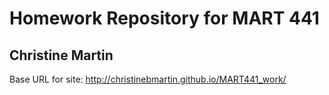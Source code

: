 # Homework Repository for MART 441 #
## Christine Martin ##

Base URL for site: http://christinebmartin.github.io/MART441_work/
